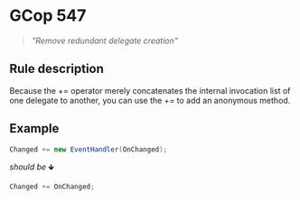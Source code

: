 ﻿# GCop 547

> *"Remove redundant delegate creation"*

## Rule description

Because the += operator merely concatenates the internal invocation list of one delegate to another, you can use the += to add an anonymous method.

## Example

```csharp
Changed += new EventHandler(OnChanged);
```

*should be* 🡻

```csharp
Changed += OnChanged;
```
